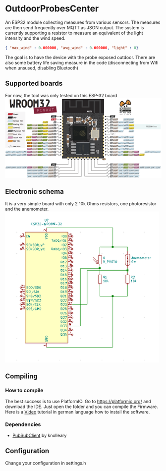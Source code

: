 # OutdoorProbesCenter

An ESP32 module collecting measures from various sensors. The measures are then send frequently over MQTT as JSON output.
The system is currently supporting a resistor to measure an equivalent of the light intensity and the wind speed.

```json
{ "max_wind" : 0.000000, "avg_wind" : 0.000000, "light" : 0}
```

The goal is to have the device with the probe exposed outdoor.
There are also some battery life saving measure in the code (disconnecting from Wifi when unsused, disabling Bluetooth)

## Supported boards

For now, the tool was only tested on this ESP-32 board
![ESP32 Board](docs/esp32-pinout-chip-esp-wroom-32.png) 

## Electronic schema

It is a very simple board with only 2 10k Ohms resistors, one photoresistor and the anemometer.
![Electronic schema](docs/electrical-schema.png)

## Compiling

### How to compile

The best success is to use PlatformIO. Go to https://platformio.org/ and download the IDE. Just open the folder and you can compile the Firmware.
Here is a [Video](https://www.youtube.com/watch?v=clIlTEFbWLk&feature=emb_logo) tutorial in german language how to install the software. 

### Dependencies

* [PubSubClient](https://github.com/knolleary/pubsubclient/) by knolleary

## Configuration

Change your configuration in settings.h
